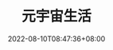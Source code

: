---
weight: 8
title: "元宇宙生活"
description: ""
date: 2022-08-10T08:47:36+08:00
lastmod: 2022-08-10T08:47:36+08:00
draft: false
ico: '<svg class="icon" aria-hidden="true"><use xlink:href="#icon-yuanyuzhoushenghuo"></use></svg>'
navigation: ["虚拟办公","虚拟健身","虚拟旅游","元宇宙娱乐"]
hidePage: true
---